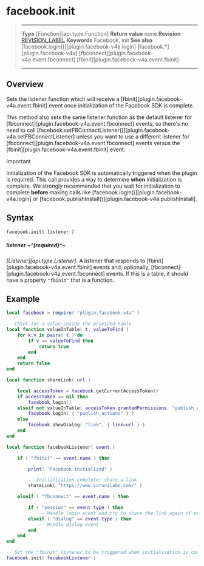 # facebook.init

> --------------------- ------------------------------------------------------------------------------------------
> __Type__              [Function][api.type.Function]
> __Return value__      none
> __Revision__          [REVISION_LABEL](REVISION_URL)
> __Keywords__          Facebook, init
> __See also__          [facebook.login()][plugin.facebook-v4a.login]
>						[facebook.*][plugin.facebook-v4a]
>						[fbconnect][plugin.facebook-v4a.event.fbconnect]
>						[fbinit][plugin.facebook-v4a.event.fbinit]
> --------------------- ------------------------------------------------------------------------------------------


## Overview

Sets the listener function which will receive a [fbinit][plugin.facebook-v4a.event.fbinit] event once initialization of the Facebook&nbsp;SDK is complete.

This method also sets the same listener function as the default listener for [fbconnect][plugin.facebook-v4a.event.fbconnect] events, so there's no need to call [facebook.setFBConnectListener()][plugin.facebook-v4a.setFBConnectListener] unless you want to use a different listener for [fbconnect][plugin.facebook-v4a.event.fbconnect] events versus the [fbinit][plugin.facebook-v4a.event.fbinit] event.

<div class="guide-notebox-imp">
<div class="notebox-title-imp">Important</div>

Initialization of the Facebook&nbsp;SDK is automatically triggered when the plugin is required. This call provides a way to determine __when__ initialization is complete. We strongly recommended that you wait for initialization to complete __before__ making calls like [facebook.login()][plugin.facebook-v4a.login] or [facebook.publishInstall()][plugin.facebook-v4a.publishInstall].

</div>


## Syntax

	facebook.init( listener )

##### listener ~^(required)^~
_[Listener][api.type.Listener]._ A listener that responds to [fbinit][plugin.facebook-v4a.event.fbinit] events and, optionally, [fbconnect][plugin.facebook-v4a.event.fbconnect] events. If this is a table, it should have a property `"fbinit"` that is a function.


## Example

``````lua
local facebook = require( "plugin.facebook.v4a" )

-- Check for a value inside the provided table
local function valueInTable( t, valueToFind )
	for k,v in pairs( t ) do
		if v == valueToFind then
			return true
		end
	end
	return false
end

local function shareLink( url )

	local accessToken = facebook.getCurrentAccessToken()
	if accessToken == nil then
		facebook.login()
	elseif not valueInTable( accessToken.grantedPermissions, "publish_actions" ) then
		facebook.login( { "publish_actions" } )
	else
		facebook.showDialog( "link", { link=url } )
	end
end

local function facebookListener( event )

	if ( "fbinit" == event.name ) then

		print( "Facebook initialized" )

		-- Initialization complete; share a link
		shareLink( "https://www.coronalabs.com/" )

	elseif ( "fbconnect" == event.name ) then

		if ( "session" == event.type ) then
			-- Handle login event and try to share the link again if needed
		elseif ( "dialog" == event.type ) then
			-- Handle dialog event
		end
	end
end

-- Set the "fbinit" listener to be triggered when initialization is complete
facebook.init( facebookListener )
``````

